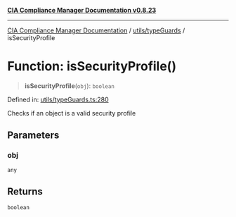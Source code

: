 [**CIA Compliance Manager Documentation v0.8.23**](../../../README.md)

***

[CIA Compliance Manager Documentation](../../../modules.md) / [utils/typeGuards](../README.md) / isSecurityProfile

# Function: isSecurityProfile()

> **isSecurityProfile**(`obj`): `boolean`

Defined in: [utils/typeGuards.ts:280](https://github.com/Hack23/cia-compliance-manager/blob/55488ba3ac0003e4435eb3634b6ab6e9b8b05a9b/src/utils/typeGuards.ts#L280)

Checks if an object is a valid security profile

## Parameters

### obj

`any`

## Returns

`boolean`
